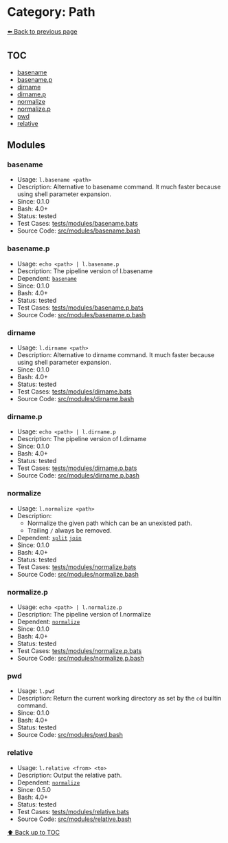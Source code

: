 # Category: Path

[⬅️ Back to previous page](./README.md)

## TOC

- [basename](#basename)
- [basename.p](#basenamep)
- [dirname](#dirname)
- [dirname.p](#dirnamep)
- [normalize](#normalize)
- [normalize.p](#normalizep)
- [pwd](#pwd)
- [relative](#relative)

## Modules

### basename

- Usage: `l.basename <path>`
- Description: Alternative to basename command. It much faster because using shell parameter expansion.
- Since: 0.1.0
- Bash: 4.0+
- Status: tested
- Test Cases: [tests/modules/basename.bats](../../tests/modules/basename.bats)
- Source Code: [src/modules/basename.bash](../../src/modules/basename.bash)

### basename.p

- Usage: `echo <path> | l.basename.p`
- Description: The pipeline version of l.basename
- Dependent: [`basename`](./path.md#basename)
- Since: 0.1.0
- Bash: 4.0+
- Status: tested
- Test Cases: [tests/modules/basename.p.bats](../../tests/modules/basename.p.bats)
- Source Code: [src/modules/basename.p.bash](../../src/modules/basename.p.bash)

### dirname

- Usage: `l.dirname <path>`
- Description: Alternative to dirname command. It much faster because using shell parameter expansion.
- Since: 0.1.0
- Bash: 4.0+
- Status: tested
- Test Cases: [tests/modules/dirname.bats](../../tests/modules/dirname.bats)
- Source Code: [src/modules/dirname.bash](../../src/modules/dirname.bash)

### dirname.p

- Usage: `echo <path> | l.dirname.p`
- Description: The pipeline version of l.dirname
- Since: 0.1.0
- Bash: 4.0+
- Status: tested
- Test Cases: [tests/modules/dirname.p.bats](../../tests/modules/dirname.p.bats)
- Source Code: [src/modules/dirname.p.bash](../../src/modules/dirname.p.bash)

### normalize

- Usage: `l.normalize <path>`
- Description:
  - Normalize the given path which can be an unexisted path.
  - Trailing `/` always be removed.
- Dependent: [`split`](./string.md#split) [`join`](./string.md#join)
- Since: 0.1.0
- Bash: 4.0+
- Status: tested
- Test Cases: [tests/modules/normalize.bats](../../tests/modules/normalize.bats)
- Source Code: [src/modules/normalize.bash](../../src/modules/normalize.bash)

### normalize.p

- Usage: `echo <path> | l.normalize.p`
- Description: The pipeline version of l.normalize
- Dependent: [`normalize`](./path.md#normalize)
- Since: 0.1.0
- Bash: 4.0+
- Status: tested
- Test Cases: [tests/modules/normalize.p.bats](../../tests/modules/normalize.p.bats)
- Source Code: [src/modules/normalize.p.bash](../../src/modules/normalize.p.bash)

### pwd

- Usage: `l.pwd`
- Description: Return the current working directory as set by the `cd` builtin command.
- Since: 0.1.0
- Bash: 4.0+
- Status: tested
- Source Code: [src/modules/pwd.bash](../../src/modules/pwd.bash)

### relative

- Usage: `l.relative <from> <to>`
- Description: Output the relative path.
- Dependent: [`normalize`](./path.md#normalize)
- Since: 0.5.0
- Bash: 4.0+
- Status: tested
- Test Cases: [tests/modules/relative.bats](../../tests/modules/relative.bats)
- Source Code: [src/modules/relative.bash](../../src/modules/relative.bash)

[⬆️ Back up to TOC](#toc)
